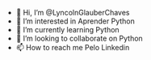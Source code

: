- 👋 Hi, I’m @LyncolnGlauberChaves
- 👀 I’m interested in  Aprender Python
- 🌱 I’m currently learning  Python
- 💞️ I’m looking to collaborate on Python
- 📫 How to reach me  Pelo Linkedin

<!---
LyncolnGlauberChaves/LyncolnGlauberChaves is a ✨ special ✨ repository because its `README.md` (this file) appears on your GitHub profile.
You can click the Preview link to take a look at your changes.
--->
